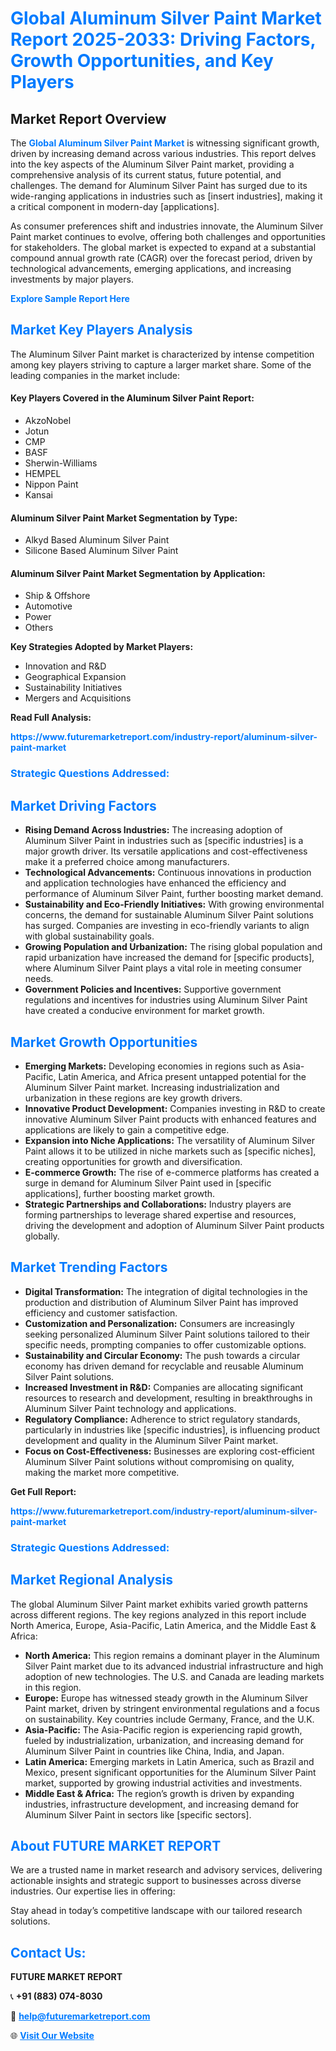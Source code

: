 <h1 style="color: #007BFF;">Global Aluminum Silver Paint Market Report 2025-2033: Driving Factors, Growth Opportunities, and Key Players</h1>

<section id="overview">
<h2>Market Report Overview</h2>
<p>The <a href="https://www.futuremarketreport.com/industry-report/aluminum-silver-paint-market" style="color: #007BFF; text-decoration: none;"><strong>Global Aluminum Silver Paint Market</strong></a> is witnessing significant growth, driven by increasing demand across various industries. This report delves into the key aspects of the Aluminum Silver Paint market, providing a comprehensive analysis of its current status, future potential, and challenges. The demand for Aluminum Silver Paint has surged due to its wide-ranging applications in industries such as [insert industries], making it a critical component in modern-day [applications].</p>
<p>As consumer preferences shift and industries innovate, the Aluminum Silver Paint market continues to evolve, offering both challenges and opportunities for stakeholders. The global market is expected to expand at a substantial compound annual growth rate (CAGR) over the forecast period, driven by technological advancements, emerging applications, and increasing investments by major players.</p>
</section>

<section id="overview">
<p><a href="https://www.futuremarketreport.com/request-sample/reportId=83280" style="color: #007BFF; text-decoration: none;"><strong>Explore Sample Report Here</strong></a></p>
</section>

<section id="key-players">
<h2 style="color: #007BFF;">Market Key Players Analysis</h2>
<p>The Aluminum Silver Paint market is characterized by intense competition among key players striving to capture a larger market share. Some of the leading companies in the market include:</p>
<h4>Key Players Covered in the Aluminum Silver Paint Report:</h4>
<ul><li>AkzoNobel</li><li>Jotun</li><li>CMP</li><li>BASF</li><li>Sherwin-Williams</li><li>HEMPEL</li><li>Nippon Paint</li><li>Kansai</li></ul>
<h4>Aluminum Silver Paint Market Segmentation by Type:</h4>
<ul><li>Alkyd Based Aluminum Silver Paint</li><li>Silicone Based Aluminum Silver Paint</li></ul>

<h4>Aluminum Silver Paint Market Segmentation by Application:</h4>
<ul><li>Ship &amp; Offshore</li><li>Automotive</li><li>Power</li><li>Others</li></ul>
<p><strong>Key Strategies Adopted by Market Players:</strong></p>
<ul>
<li>Innovation and R&D</li>
<li>Geographical Expansion</li>
<li>Sustainability Initiatives</li>
<li>Mergers and Acquisitions</li>
</ul>
</section>

<section>
<p><strong>Read Full Analysis: </strong></p><a href="https://www.futuremarketreport.com/industry-report/aluminum-silver-paint-market" style="color: #007BFF; text-decoration: none;"><strong>https://www.futuremarketreport.com/industry-report/aluminum-silver-paint-market</strong></a>
<h3 style="color: #007BFF;">Strategic Questions Addressed:</h3>
</section>

<section id="driving-factors">
<h2 style="color: #007BFF;">Market Driving Factors</h2>
<ul>
<li><strong>Rising Demand Across Industries:</strong> The increasing adoption of Aluminum Silver Paint in industries such as [specific industries] is a major growth driver. Its versatile applications and cost-effectiveness make it a preferred choice among manufacturers.</li>
<li><strong>Technological Advancements:</strong> Continuous innovations in production and application technologies have enhanced the efficiency and performance of Aluminum Silver Paint, further boosting market demand.</li>
<li><strong>Sustainability and Eco-Friendly Initiatives:</strong> With growing environmental concerns, the demand for sustainable Aluminum Silver Paint solutions has surged. Companies are investing in eco-friendly variants to align with global sustainability goals.</li>
<li><strong>Growing Population and Urbanization:</strong> The rising global population and rapid urbanization have increased the demand for [specific products], where Aluminum Silver Paint plays a vital role in meeting consumer needs.</li>
<li><strong>Government Policies and Incentives:</strong> Supportive government regulations and incentives for industries using Aluminum Silver Paint have created a conducive environment for market growth.</li>
</ul>
</section>

<section id="growth-opportunities">
<h2 style="color: #007BFF;">Market Growth Opportunities</h2>
<ul>
<li><strong>Emerging Markets:</strong> Developing economies in regions such as Asia-Pacific, Latin America, and Africa present untapped potential for the Aluminum Silver Paint market. Increasing industrialization and urbanization in these regions are key growth drivers.</li>
<li><strong>Innovative Product Development:</strong> Companies investing in R&D to create innovative Aluminum Silver Paint products with enhanced features and applications are likely to gain a competitive edge.</li>
<li><strong>Expansion into Niche Applications:</strong> The versatility of Aluminum Silver Paint allows it to be utilized in niche markets such as [specific niches], creating opportunities for growth and diversification.</li>
<li><strong>E-commerce Growth:</strong> The rise of e-commerce platforms has created a surge in demand for Aluminum Silver Paint used in [specific applications], further boosting market growth.</li>
<li><strong>Strategic Partnerships and Collaborations:</strong> Industry players are forming partnerships to leverage shared expertise and resources, driving the development and adoption of Aluminum Silver Paint products globally.</li>
</ul>
</section>

<section id="trending-factors">
<h2 style="color: #007BFF;">Market Trending Factors</h2>
<ul>
<li><strong>Digital Transformation:</strong> The integration of digital technologies in the production and distribution of Aluminum Silver Paint has improved efficiency and customer satisfaction.</li>
<li><strong>Customization and Personalization:</strong> Consumers are increasingly seeking personalized Aluminum Silver Paint solutions tailored to their specific needs, prompting companies to offer customizable options.</li>
<li><strong>Sustainability and Circular Economy:</strong> The push towards a circular economy has driven demand for recyclable and reusable Aluminum Silver Paint solutions.</li>
<li><strong>Increased Investment in R&D:</strong> Companies are allocating significant resources to research and development, resulting in breakthroughs in Aluminum Silver Paint technology and applications.</li>
<li><strong>Regulatory Compliance:</strong> Adherence to strict regulatory standards, particularly in industries like [specific industries], is influencing product development and quality in the Aluminum Silver Paint market.</li>
<li><strong>Focus on Cost-Effectiveness:</strong> Businesses are exploring cost-efficient Aluminum Silver Paint solutions without compromising on quality, making the market more competitive.</li>
</ul>
</section>

<section>
<p><strong>Get Full Report: </strong></p><a href="https://www.futuremarketreport.com/industry-report/aluminum-silver-paint-market" style="color: #007BFF; text-decoration: none;"><strong>https://www.futuremarketreport.com/industry-report/aluminum-silver-paint-market</strong></a>
<h3 style="color: #007BFF;">Strategic Questions Addressed:</h3>
</section>


<section id="regional-analysis">
<h2 style="color: #007BFF;">Market Regional Analysis</h2>
<p>The global Aluminum Silver Paint market exhibits varied growth patterns across different regions. The key regions analyzed in this report include North America, Europe, Asia-Pacific, Latin America, and the Middle East & Africa:</p>
<ul>
<li><strong>North America:</strong> This region remains a dominant player in the Aluminum Silver Paint market due to its advanced industrial infrastructure and high adoption of new technologies. The U.S. and Canada are leading markets in this region.</li>
<li><strong>Europe:</strong> Europe has witnessed steady growth in the Aluminum Silver Paint market, driven by stringent environmental regulations and a focus on sustainability. Key countries include Germany, France, and the U.K.</li>
<li><strong>Asia-Pacific:</strong> The Asia-Pacific region is experiencing rapid growth, fueled by industrialization, urbanization, and increasing demand for Aluminum Silver Paint in countries like China, India, and Japan.</li>
<li><strong>Latin America:</strong> Emerging markets in Latin America, such as Brazil and Mexico, present significant opportunities for the Aluminum Silver Paint market, supported by growing industrial activities and investments.</li>
<li><strong>Middle East & Africa:</strong> The region’s growth is driven by expanding industries, infrastructure development, and increasing demand for Aluminum Silver Paint in sectors like [specific sectors].</li>
</ul>
</section>

<footer>
<h2 style="color: #007BFF;">About FUTURE MARKET REPORT</h2>
<p>We are a trusted name in market research and advisory services, delivering actionable insights and strategic support to businesses across diverse industries. Our expertise lies in offering:</p>

<p>Stay ahead in today’s competitive landscape with our tailored research solutions.</p>

<h2 style="color: #007BFF;">Contact Us:</h2>
<p><strong>FUTURE MARKET REPORT</strong></p>
<p>📞 <strong>+91 (883) 074-8030</strong></p>
<p>📧 <strong><a href="mailto:help@futuremarketreport.com" style="color: #007BFF;">help@futuremarketreport.com</a></strong></p>
<p>🌐 <strong><a href="https://www.futuremarketreport.com/" style="color: #007BFF;">Visit Our Website</a></strong></p>
</footer>